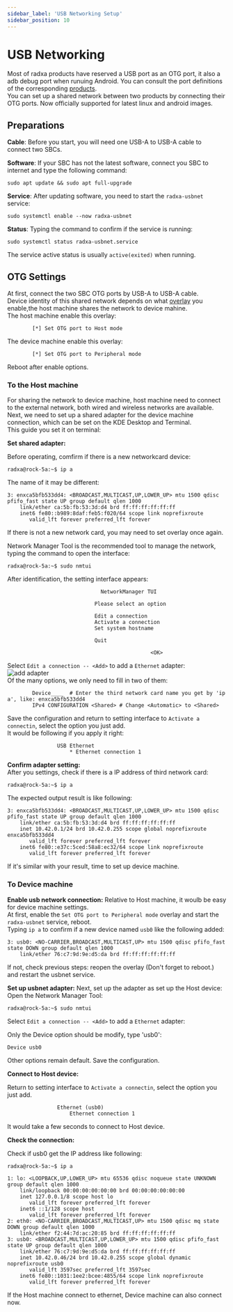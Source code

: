 ```yaml
---
sidebar_label: 'USB Networking Setup'
sidebar_position: 10
---
```


# USB Networking

Most of radxa products have reserved a USB port as an OTG port, it also a adb debug port when runuing Android. You can consult the port definitions of the corresponding [products](https://radxa.com/product).  
You can set up a shared network between two products by connecting their OTG ports. Now officially supported for latest linux and android images.  

## Preparations

**Cable**: Before you start, you will need one USB-A to USB-A cable to connect two SBCs.  

**Software**: If your SBC has not the latest software, connect you SBC to internet and type the following command:  
```
sudo apt update && sudo apt full-upgrade
```

**Service**: After updating software, you need to start the `radxa-usbnet` service:
```
sudo systemctl enable --now radxa-usbnet
```
**Status**: Typing the command to confirm if the service is running:
```
sudo systemctl status radxa-usbnet.service
```
The service active status is usually `active(exited)` when running.  

## OTG Settings

At first, connect the two SBC OTG ports by USB-A to USB-A cable.  
Device identity of this shared network depends on what [overlay](rsetup/devicetree) you enable,the host machine shares the network to device mahine.  
The host machine enable this overlay:  
```
		[*] Set OTG port to Host mode 
```
The device machine enable this overlay:
```
		[*] Set OTG port to Peripheral mode 
```
Reboot after enable options.  

### To the Host machine

For sharing the network to device machine, host machine need to connect to the external network, both wired and wireless networks are available.  
Next, we need to set up a shared adapter for the device machine connection, which can be set on the KDE Desktop and Terminal.  
This guide you set it on terminal:

**Set shared adapter:**  

Before operating, comfirm if there is a new networkcard device: 
```
radxa@rock-5a:~$ ip a
```
The name of it may be different:
```
3: enxca5bfb533dd4: <BROADCAST,MULTICAST,UP,LOWER_UP> mtu 1500 qdisc pfifo_fast state UP group default qlen 1000
    link/ether ca:5b:fb:53:3d:d4 brd ff:ff:ff:ff:ff:ff
    inet6 fe80::b989:8daf:feb5:f020/64 scope link noprefixroute
       valid_lft forever preferred_lft forever
```
If there is not a new network card, you may need to set overlay once again.  

Network Manager Tool is the recommended tool to manage the network, typing the command to open the interface:
```
radxa@rock-5a:~$ sudo nmtui
```
After identification, the setting interface appears:
```
                              NetworkManager TUI 
                                                   
                            Please select an option
                                                   
                            Edit a connection      
                            Activate a connection  
                            Set system hostname    
                                                   
                            Quit                   
                                                   
                                              <OK> 
```
Select `Edit a connection -- <Add>` to add a `Ethernet` adapter: 
![add adapter](/img/configuration/add_adapter.webp)  
Of the many options, we only need to fill in two of them:
```
        Device____  # Enter the third network card name you get by 'ip a', like: enxca5bfb533dd4
        IPv4 CONFIGURATION <Shared> # Change <Automatic> to <Shared> 
```
Save the configuration and return to setting interface to `Activate a connectin`, select the option you just add.  
It would be following if you apply it right:  
```
                USB Ethernet                       
                    * Ethernet connection 1
```
**Confirm adapter setting:**  
After you settings, check if there is a IP address of third network card:
```
radxa@rock-5a:~$ ip a
```
The expected output result is like following:
```
3: enxca5bfb533dd4: <BROADCAST,MULTICAST,UP,LOWER_UP> mtu 1500 qdisc pfifo_fast state UP group default qlen 1000
    link/ether ca:5b:fb:53:3d:d4 brd ff:ff:ff:ff:ff:ff
    inet 10.42.0.1/24 brd 10.42.0.255 scope global noprefixroute enxca5bfb533dd4
       valid_lft forever preferred_lft forever
    inet6 fe80::e37c:5ced:58a8:ec32/64 scope link noprefixroute
       valid_lft forever preferred_lft forever

```

If it's similar with your result, time to set up device machine.

### To Device machine

**Enable usb network connection:**
Relative to Host machine, it woulb be easy for device machine settings.  
At first, enable the `Set OTG port to Peripheral mode` overlay and start the `radxa-usbnet` service, reboot.  
Typing `ip a` to confirm if a new device named `usb0` like the following added: 
```
3: usb0: <NO-CARRIER,BROADCAST,MULTICAST,UP> mtu 1500 qdisc pfifo_fast state DOWN group default qlen 1000
    link/ether 76:c7:9d:9e:d5:da brd ff:ff:ff:ff:ff:ff
```
If not, check previous steps: reopen the overlay (Don't forget to reboot.) and restart the usbnet service.  

**Set up usbnet adapter:**
Next, set up the adapter as set up the Host device:  
Open the Network Manager Tool: 
```
radxa@rock-5a:~$ sudo nmtui
```

Select `Edit a connection -- <Add>` to add a `Ethernet` adapter: 

Only the Device option should be modify, type 'usb0':
```
Device usb0
```
Other options remain default. Save the configuration.  

**Connect to Host device:**

Return to setting interface to `Activate a connectin`, select the option you just add.
```
                Ethernet (usb0)                       
                    Ethernet connection 1
```
It would take a few seconds to connect to Host device.  

**Check the connection:**

Check if usb0 get the IP address like following:
```
radxa@rock-5a:~$ ip a

1: lo: <LOOPBACK,UP,LOWER_UP> mtu 65536 qdisc noqueue state UNKNOWN group default qlen 1000
    link/loopback 00:00:00:00:00:00 brd 00:00:00:00:00:00
    inet 127.0.0.1/8 scope host lo
       valid_lft forever preferred_lft forever
    inet6 ::1/128 scope host
       valid_lft forever preferred_lft forever
2: eth0: <NO-CARRIER,BROADCAST,MULTICAST,UP> mtu 1500 qdisc mq state DOWN group default qlen 1000
    link/ether f2:44:7d:ac:20:85 brd ff:ff:ff:ff:ff:ff
3: usb0: <BROADCAST,MULTICAST,UP,LOWER_UP> mtu 1500 qdisc pfifo_fast state UP group default qlen 1000
    link/ether 76:c7:9d:9e:d5:da brd ff:ff:ff:ff:ff:ff
    inet 10.42.0.46/24 brd 10.42.0.255 scope global dynamic noprefixroute usb0
       valid_lft 3597sec preferred_lft 3597sec
    inet6 fe80::1031:1ee2:bcee:4855/64 scope link noprefixroute
       valid_lft forever preferred_lft forever
```
If the Host machine connect to ethernet, Device machine can also connect now.  